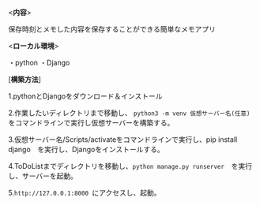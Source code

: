 <**内容**>

保存時刻とメモした内容を保存することができる簡単なメモアプリ

<**ローカル環境**>

・python
・Django

[**構築方法**]

1.pythonとDjangoをダウンロード＆インストール

2.作業したいディレクトリまで移動し、 `python3 -m venv 仮想サーバー名(任意)`　をコマンドラインで実行し仮想サーバーを構築する。

3.仮想サーバー名/Scripts/activateをコマンドラインで実行し、pip install django　を実行し、Djangoをインストールする。

4.ToDoListまでディレクトリを移動し、`python manage.py runserver`　を実行し、サーバーを起動。

5.`http://127.0.0.1:8000 `にアクセスし、起動。

